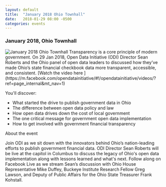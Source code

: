 ```yaml
---
layout: default
title:  "January 2018 Ohio Townhall"
date:   2018-01-29 08:00 -0500
categories: events
---
```

<h3>January 2018, Ohio Townhall</h3>
<img src="/assets/img/ohio-state-capital.png" alt="January 2018 Ohio Townhall">
Transparency is a core principle of modern government. On 29 Jan 2018, Open Data Initiative (ODI) Director Sean Roberts and the Ohio panel of open data leaders to discussed how they’ve made Ohio’s state financial checkbook data more transparent, accessible, and consistent. [Watch the video here ](https://m.facebook.com/opendatainitiative/#!/opendatainitiative/videos/?ref=page_internal&mt_nav=1)

You'll discover:
- What started the drive to publish government data in Ohio
- The difference between open data policy and law
- How open data drives down the cost of local government
- The one critical message for government open data implementation
- How to get involved with government financial transparency

About the event

Join ODI as we sit down with the innovators behind Ohio’s nation-leading efforts to publish government financial data. ODI Director Sean Roberts will be live at the capitol in Columbus to discuss the legacy of Ohio's open data implementation along with lessons learned and what's next. Follow along on Facebook Live as we stream Sean’s discussion with Ohio House Representative Mike Duffey, Buckeye Institute Research Fellow Greg Lawson, and Deputy of Public Affairs for the Ohio State Treasurer Frank Kohstall.
